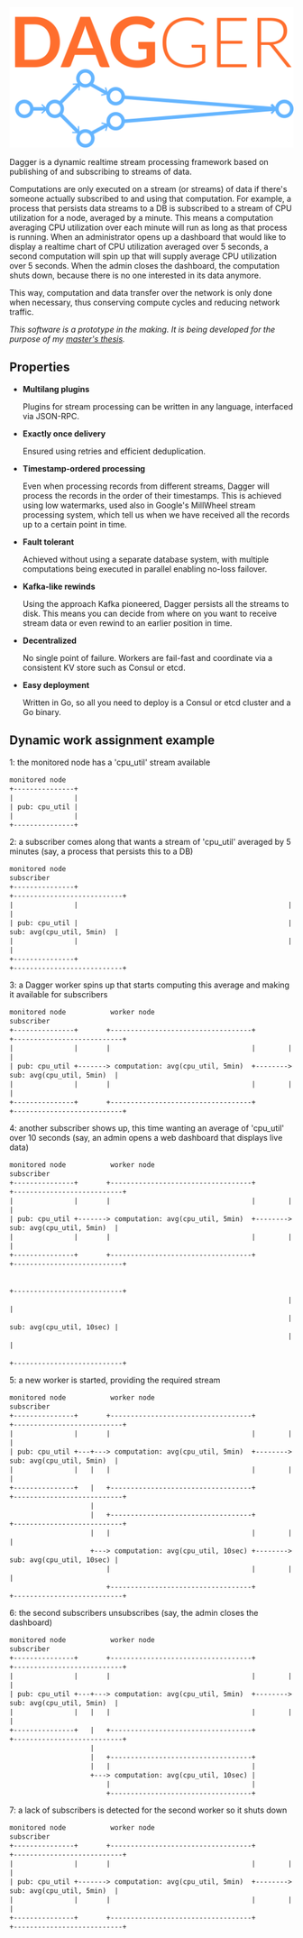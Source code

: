 ![Dagger](https://raw.githubusercontent.com/nsaje/nsaje.github.io/master/images/dagger.png)

Dagger is a dynamic realtime stream processing framework based on publishing of and subscribing to streams of data.

Computations are only executed on a stream (or streams) of data if there's someone actually subscribed to and using that computation. For example, a process that persists data streams to a DB is subscribed to a stream of CPU utilization for a node, averaged by a minute. This means a computation averaging CPU utilization over each minute will run as long as that process is running. When an administrator opens up a dashboard that would like to display a realtime chart of CPU utilization averaged over 5 seconds, a second computation will spin up that will supply average CPU utilization over 5 seconds. When the admin closes the dashboard, the computation shuts down, because there is no one interested in its data anymore.

This way, computation and data transfer over the network is only done when necessary, thus conserving compute cycles and reducing network traffic.

*This software is a prototype in the making. It is being developed for the purpose of my [master's thesis](http://eprints.fri.uni-lj.si/3338/).*

Properties
----------

* **Multilang plugins**

  Plugins for stream processing can be written in any language, interfaced via JSON-RPC.

* **Exactly once delivery**

  Ensured using retries and efficient deduplication.

* **Timestamp-ordered processing**

  Even when processing records from different streams, Dagger will process the records
   in the order of their timestamps. This is achieved using low watermarks, used also
   in Google's MillWheel stream processing system, which tell us when we have received
   all the records up to a certain point in time.

* **Fault tolerant**

  Achieved without using a separate database system, with multiple computations being executed in parallel enabling no-loss failover.

* **Kafka-like rewinds**

  Using the approach Kafka pioneered, Dagger persists all the streams to disk. This means you can decide from where on you want to receive stream data or even rewind to an
  earlier position in time.

* **Decentralized**

  No single point of failure. Workers are fail-fast and coordinate via a consistent KV store such as Consul or etcd.

* **Easy deployment**

  Written in Go, so all you need to deploy is a Consul or etcd cluster and a Go binary.


Dynamic work assignment example
-------------------------------

1: the monitored node has a 'cpu_util' stream available

    monitored node
    +---------------+
    |               |
    | pub: cpu_util |
    |               |
    +---------------+


2: a subscriber comes along that wants a stream of 'cpu_util' averaged by 5 minutes (say, a process that persists this to a DB)

    monitored node                                                        subscriber
    +---------------+                                                    +---------------------------+
    |               |                                                    |                           |
    | pub: cpu_util |                                                    | sub: avg(cpu_util, 5min)  |
    |               |                                                    |                           |
    +---------------+                                                    +---------------------------+


3: a Dagger worker spins up that starts computing this average and making it available for subscribers

    monitored node           worker node                                  subscriber
    +---------------+       +-----------------------------------+        +---------------------------+
    |               |       |                                   |        |                           |
    | pub: cpu_util +-------> computation: avg(cpu_util, 5min)  +--------> sub: avg(cpu_util, 5min)  |
    |               |       |                                   |        |                           |
    +---------------+       +-----------------------------------+        +---------------------------+


4: another subscriber shows up, this time wanting an average of 'cpu_util' over 10 seconds (say, an admin opens a web dashboard that displays live data)

    monitored node           worker node                                  subscriber
    +---------------+       +-----------------------------------+        +---------------------------+
    |               |       |                                   |        |                           |
    | pub: cpu_util +-------> computation: avg(cpu_util, 5min)  +--------> sub: avg(cpu_util, 5min)  |
    |               |       |                                   |        |                           |
    +---------------+       +-----------------------------------+        +---------------------------+

                                                                         +---------------------------+
                                                                         |                           |
                                                                         | sub: avg(cpu_util, 10sec) |
                                                                         |                           |
                                                                         +---------------------------+


5: a new worker is started, providing the required stream

    monitored node           worker node                                  subscriber
    +---------------+       +-----------------------------------+        +---------------------------+
    |               |       |                                   |        |                           |
    | pub: cpu_util +---+---> computation: avg(cpu_util, 5min)  +--------> sub: avg(cpu_util, 5min)  |
    |               |   |   |                                   |        |                           |
    +---------------+   |   +-----------------------------------+        +---------------------------+
                        |
                        |   +-----------------------------------+        +---------------------------+
                        |   |                                   |        |                           |
                        +---> computation: avg(cpu_util, 10sec) +--------> sub: avg(cpu_util, 10sec) |
                            |                                   |        |                           |
                            +-----------------------------------+        +---------------------------+


6: the second subscribers unsubscribes (say, the admin closes the dashboard)

    monitored node           worker node                                  subscriber
    +---------------+       +-----------------------------------+        +---------------------------+
    |               |       |                                   |        |                           |
    | pub: cpu_util +---+---> computation: avg(cpu_util, 5min)  +--------> sub: avg(cpu_util, 5min)  |
    |               |   |   |                                   |        |                           |
    +---------------+   |   +-----------------------------------+        +---------------------------+
                        |
                        |   +-----------------------------------+
                        |   |                                   |
                        +---> computation: avg(cpu_util, 10sec) |
                            |                                   |
                            +-----------------------------------+


7: a lack of subscribers is detected for the second worker so it shuts down

    monitored node           worker node                                  subscriber
    +---------------+       +-----------------------------------+        +---------------------------+
    |               |       |                                   |        |                           |
    | pub: cpu_util +-------> computation: avg(cpu_util, 5min)  +--------> sub: avg(cpu_util, 5min)  |
    |               |       |                                   |        |                           |
    +---------------+       +-----------------------------------+        +---------------------------+
